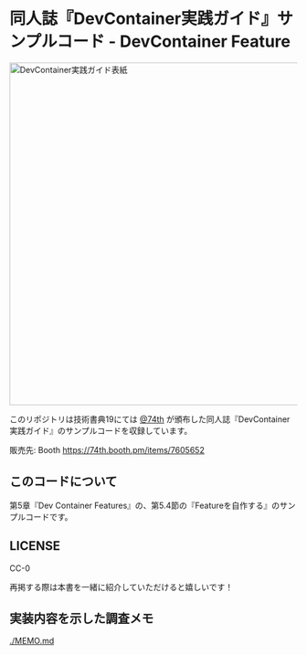 # 同人誌『DevContainer実践ガイド』サンプルコード - DevContainer Feature

<img src="./material/ebook.png" alt="DevContainer実践ガイド表紙" width="600"/>

このリポジトリは技術書典19にては [@74th](https://github.com/74th) が頒布した同人誌『DevContainer実践ガイド』のサンプルコードを収録しています。

販売先: Booth https://74th.booth.pm/items/7605652

## このコードについて

第5章『Dev Container Features』の、第5.4節の『Featureを自作する』のサンプルコードです。

## LICENSE

CC-0

再掲する際は本書を一緒に紹介していただけると嬉しいです！

## 実装内容を示した調査メモ

[./MEMO.md](./MEMO.md)
